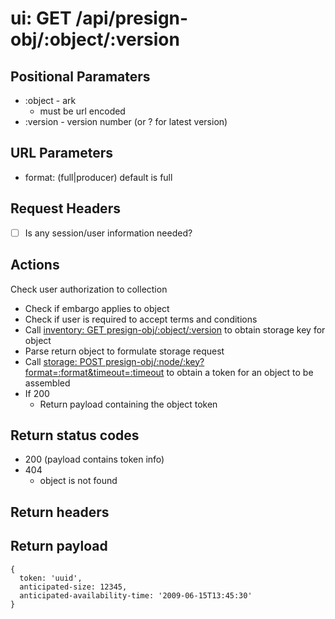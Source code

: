 # ui: GET /api/presign-obj/:object/:version

## Positional Paramaters
- :object - ark
  - must be url encoded
- :version - version number (or ? for latest version)

## URL Parameters
- format: (full|producer) default is full

## Request Headers

- [ ] Is any session/user information needed?

## Actions

Check user authorization to collection
- Check if embargo applies to object
- Check if user is required to accept terms and conditions
- Call [inventory: GET presign-obj/:object/:version](../inventory/presign-obj.md) to obtain storage key for object
- Parse return object to formulate storage request
- Call [storage: POST presign-obj/:node/:key?format=:format&timeout=:timeout](../storage/presign-obj.md) to obtain a token for an object to be assembled
- If 200
  - Return payload containing the object token

## Return status codes
- 200 (payload contains token info)
- 404
  - object is not found

## Return headers

## Return payload

```
{
  token: 'uuid',
  anticipated-size: 12345,
  anticipated-availability-time: '2009-06-15T13:45:30'
}
```
